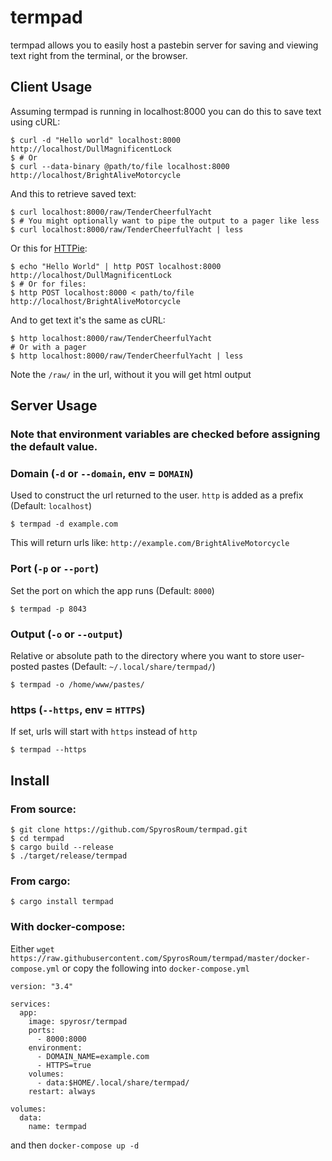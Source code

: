 # termpad

termpad allows you to easily host a pastebin server for saving and viewing text right from the terminal, or the browser.

## Client Usage
Assuming termpad is running in localhost:8000 you can do this to save text using cURL:  
```shell
$ curl -d "Hello world" localhost:8000
http://localhost/DullMagnificentLock
$ # Or
$ curl --data-binary @path/to/file localhost:8000
http://localhost/BrightAliveMotorcycle
```

And this to retrieve saved text:
```shell
$ curl localhost:8000/raw/TenderCheerfulYacht
$ # You might optionally want to pipe the output to a pager like less
$ curl localhost:8000/raw/TenderCheerfulYacht | less
```

Or this for [HTTPie](https://httpie.io/):
```shell
$ echo "Hello World" | http POST localhost:8000
http://localhost/DullMagnificentLock
$ # Or for files:
$ http POST localhost:8000 < path/to/file
http://localhost/BrightAliveMotorcycle
```
And to get text it's the same as cURL:
```shell
$ http localhost:8000/raw/TenderCheerfulYacht
# Or with a pager
$ http localhost:8000/raw/TenderCheerfulYacht | less
```

Note the `/raw/` in the url, without it you will get html output


## Server Usage
### Note that environment variables are checked before assigning the default value.
### Domain (`-d` or `--domain`, env = `DOMAIN`)
Used to construct the url returned to the user. `http` is added as a prefix (Default: `localhost`)
```shell
$ termpad -d example.com
```
This will return urls like: `http://example.com/BrightAliveMotorcycle`

### Port (`-p` or `--port`)
Set the port on which the app runs (Default: `8000`)
```shell
$ termpad -p 8043
```

### Output (`-o` or `--output`)
Relative or absolute path to the directory where you want to store user-posted pastes (Default: `~/.local/share/termpad/`)
```shell
$ termpad -o /home/www/pastes/
```

### https (`--https`, env = `HTTPS`)
If set, urls will start with `https` instead of `http`
```shell
$ termpad --https
```

## Install
### From source:
```shell
$ git clone https://github.com/SpyrosRoum/termpad.git
$ cd termpad
$ cargo build --release
$ ./target/release/termpad
```

### From cargo:
```shell
$ cargo install termpad
```

### With docker-compose:
Either `wget https://raw.githubusercontent.com/SpyrosRoum/termpad/master/docker-compose.yml` or copy the following into `docker-compose.yml`
```
version: "3.4"

services:
  app:
    image: spyrosr/termpad
    ports:
      - 8000:8000
    environment:
      - DOMAIN_NAME=example.com
      - HTTPS=true
    volumes:
      - data:$HOME/.local/share/termpad/
    restart: always

volumes:
  data:
    name: termpad
```
and then `docker-compose up -d`
